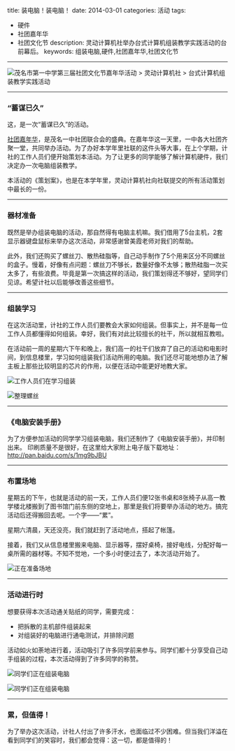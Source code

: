 title: 装电脑！装电脑！
date: 2014-03-01
categories: 活动
tags:
- 硬件
- 社团嘉年华
- 社团文化节
description: 灵动计算机社举办台式计算机组装教学实践活动的台前幕后。
keywords: 组装电脑,硬件,社团嘉年华,社团文化节
---

![茂名市第一中学第三届社团文化节嘉年华活动 > 灵动计算机社 > 台式计算机组装教学实践活动](http://cptsct.qiniudn.com/assemble_computers/05.jpg)

<!-- more -->

-----

### “蓄谋已久”

这，是一次“蓄谋已久”的活动。

[社团嘉年华](http://www.mmyz.net/Item/641.aspx)，是茂名一中社团联合会的盛典。在嘉年华这一天里，一中各大社团齐聚一堂，共同举办活动。为了办好本学年里社联的这件头等大事，在上个学期，计社的工作人员们便开始策划本活动。为了让更多的同学能够了解计算机硬件，我们决定办一次电脑组装教学。

本活动的《策划案》，也是在本学年里，灵动计算机社向社联提交的所有活动策划中最长的一份。

-----

### 器材准备

既然是举办组装电脑的活动，那自然得有电脑主机嘛。我们借用了5台主机，2套显示器键盘鼠标来举办这次活动，非常感谢曾美霞老师对我们的帮助。

此外，我们还购买了螺丝刀、散热硅脂等，自己动手制作了5个用来区分不同螺丝的盒子。慢着，好像有点问题：螺丝刀不够长，数量好像不太够；散热硅脂一次买太多了，有些浪费。毕竟是第一次搞这样的活动，我们策划得还不够好，望同学们见谅。希望计社以后能够改善这些细节。

-----

### 组装学习

在这次活动里，计社的工作人员们要教会大家如何组装。但事实上，并不是每一位工作人员都懂得如何组装。幸好，我们有对此比较擅长的社干，所以就相互教啦。

在活动前一周的星期六下午和晚上，我们高一的社干们放弃了自己的活动和电影时间，到信息楼里，学习如何组装我们活动所用的电脑。我们还尽可能地想办法了解主板上那些比较明显的芯片的作用，以便在活动中能更好地教大家。

![工作人员们在学习组装](http://cptsct.qiniudn.com/assemble_computers/01.jpg)

![整理螺丝](http://cptsct.qiniudn.com/assemble_computers/02.jpg)

-----

### 《电脑安装手册》

为了方便参加活动的同学学习组装电脑，我们还制作了《电脑安装手册》，并印制出来。
印刷质量不是很好，在这里给大家附上电子版下载地址：<http://pan.baidu.com/s/1mg9bJBU>

-----

### 布置场地

星期五的下午，也就是活动的前一天，工作人员们便12张书桌和8张椅子从高一教学楼北楼搬到了图书馆门前东侧的空地上，那里是我们将要举办活动的地方。搞完活动后还得搬回去呢。一个字——“累”。

星期六清晨，天还没亮，我们就赶到了活动地点，搭起了帐篷。

接着，我们又从信息楼里搬来电脑、显示器等，摆好桌椅，接好电线，分配好每一桌所需的器材等。不知不觉地，一个多小时便过去了，本次活动开始了。

![正在准备场地](http://cptsct.qiniudn.com/assemble_computers/04.jpg)

-----

### 活动进行时

想要获得本次活动通关贴纸的同学，需要完成：

* 把拆散的主机部件组装起来
* 对组装好的电脑进行通电测试，并排除问题

活动如火如荼地进行着，活动吸引了许多同学前来参与。同学们都十分享受自己动手组装的过程，本次活动得到了许多同学的称赞。

![同学们正在组装电脑](http://cptsct.qiniudn.com/assemble_computers/03.jpg)

![同学们正在组装电脑](http://cptsct.qiniudn.com/assemble_computers/06.jpg)

-----

### 累，但值得！

为了举办这次活动，计社人付出了许多汗水，也面临过不少困难。但当我们洋溢在看到同学们的笑容时，我们都会觉得：这一切，都是值得的！